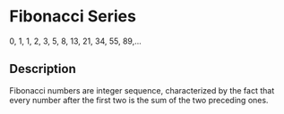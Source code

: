 # Fibonacci Series

0, 1, 1, 2, 3, 5, 8, 13, 21, 34, 55, 89,... 

## Description
Fibonacci numbers are integer sequence, characterized by the fact that every number after the first two is the sum of the two preceding ones.
